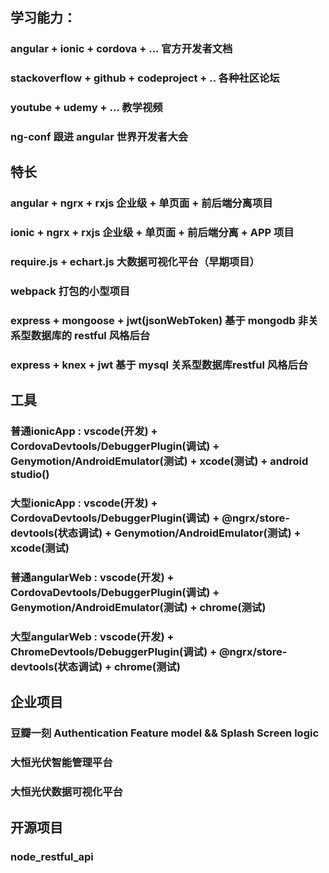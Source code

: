 ## 学习能力：
### angular + ionic + cordova + ... 官方开发者文档
### stackoverflow + github + codeproject + .. 各种社区论坛
### youtube + udemy + ... 教学视频 
### ng-conf 跟进 angular 世界开发者大会 

## 特长
### angular + ngrx + rxjs 企业级 + 单页面 + 前后端分离项目 
### ionic + ngrx + rxjs 企业级 + 单页面 + 前后端分离 + APP 项目
### require.js + echart.js 大数据可视化平台（早期项目）
### webpack 打包的小型项目
### express + mongoose + jwt(jsonWebToken)  基于 mongodb 非关系型数据库的 restful 风格后台
### express + knex + jwt 基于 mysql 关系型数据库restful 风格后台

## 工具

### 普通ionicApp : vscode(开发) + CordovaDevtools/DebuggerPlugin(调试) + Genymotion/AndroidEmulator(测试) + xcode(测试) + android studio()
### 大型ionicApp : vscode(开发) + CordovaDevtools/DebuggerPlugin(调试) + @ngrx/store-devtools(状态调试) +  Genymotion/AndroidEmulator(测试) + xcode(测试)
### 普通angularWeb : vscode(开发) + CordovaDevtools/DebuggerPlugin(调试) + Genymotion/AndroidEmulator(测试) + chrome(测试)
### 大型angularWeb : vscode(开发) + ChromeDevtools/DebuggerPlugin(调试) + @ngrx/store-devtools(状态调试) + chrome(测试)

## 企业项目

### 豆瓣一刻 Authentication Feature model && Splash Screen logic


### 大恒光伏智能管理平台

### 大恒光伏数据可视化平台

## 开源项目 

### node_restful_api



